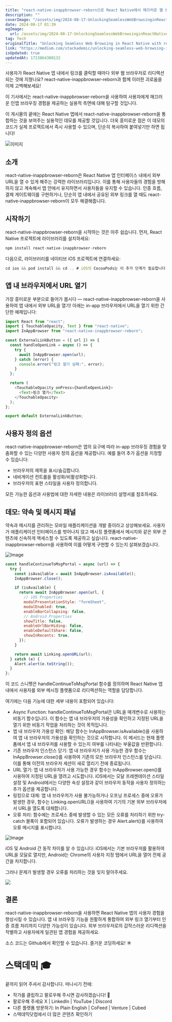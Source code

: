 ```yaml
---
title: "react-native-inappbrowser-reborn으로 React Native에서 매끄러운 웹 브라우징 구현 방법"
description: ""
coverImage: "/assets/img/2024-08-17-UnlockingSeamlessWebBrowsinginReactNativewithreact-native-inappbrowser-reborn_0.png"
date: 2024-08-17 01:39
ogImage:
  url: /assets/img/2024-08-17-UnlockingSeamlessWebBrowsinginReactNativewithreact-native-inappbrowser-reborn_0.png
tag: Tech
originalTitle: "Unlocking Seamless Web Browsing in React Native with react-native-inappbrowser-reborn"
link: "https://medium.com/stackademic/unlocking-seamless-web-browsing-in-react-native-with-react-native-inappbrowser-reborn-7ea8c4381a49"
isUpdated: true
updatedAt: 1723864300132
---
```


사용자가 React Native 앱 내에서 링크를 클릭할 때마다 외부 웹 브라우저로 리디렉션되는 것에 지쳤나요? react-native-inappbrowser-reborn과 함께 이러한 괴로움을 이제 고백해보세요!

이 기사에서는 react-native-inappbrowser-reborn을 사용하여 사용자에게 매끄러운 인앱 브라우징 경험을 제공하는 실용적 측면에 대해 탐구할 것입니다.

이 게시물의 끝에는 React Native 앱에서 react-native-inappbrowser-reborn을 통합하는 것을 보여주는 실용적인 데모를 제공할 것입니다. 더욱 흥미로운 점은 이 데모의 코드가 실제 프로젝트에서 즉시 사용할 수 있으며, 단순히 복사하여 붙여넣기만 하면 됩니다!

![이미지](/assets/img/2024-08-17-UnlockingSeamlessWebBrowsinginReactNativewithreact-native-inappbrowser-reborn_0.png)

<!-- seedividend - 사각형 -->

<ins class="adsbygoogle"
     style="display:block"
     data-ad-client="ca-pub-4877378276818686"
     data-ad-slot="1898504329"
     data-ad-format="auto"
     data-full-width-responsive="true"></ins>

<script>
     (adsbygoogle = window.adsbygoogle || []).push({});
</script>

## 소개

react-native-inappbrowser-reborn은 React Native 앱 인터페이스 내에서 외부 URL을 열 수 있게 해주는 강력한 라이브러리입니다. 이를 통해 사용자들의 경험을 방해하지 않고 계속해서 앱 안에서 유지하면서 사용자들을 유지할 수 있습니다. 인증 흐름, 결제 게이트웨이를 구현하거나, 단순히 앱 내에서 공유된 외부 링크를 열 때도 react-native-inappbrowser-reborn이 모두 해결해줍니다.

## 시작하기

react-native-inappbrowser-reborn을 시작하는 것은 아주 쉽습니다. 먼저, React Native 프로젝트에 라이브러리를 설치하세요:

<!-- seedividend - 사각형 -->

<ins class="adsbygoogle"
     style="display:block"
     data-ad-client="ca-pub-4877378276818686"
     data-ad-slot="1898504329"
     data-ad-format="auto"
     data-full-width-responsive="true"></ins>

<script>
     (adsbygoogle = window.adsbygoogle || []).push({});
</script>

```js
npm install react-native-inappbrowser-reborn
```

다음으로, 라이브러리를 네이티브 iOS 프로젝트에 연결하세요:

```js
cd ios && pod install && cd .. # iOS의 CocoaPods는 이 추가 단계가 필요합니다
```

## 앱 내 브라우저에서 URL 열기

<!-- seedividend - 사각형 -->

<ins class="adsbygoogle"
     style="display:block"
     data-ad-client="ca-pub-4877378276818686"
     data-ad-slot="1898504329"
     data-ad-format="auto"
     data-full-width-responsive="true"></ins>

<script>
     (adsbygoogle = window.adsbygoogle || []).push({});
</script>

가장 흥미로운 부분으로 들어가 봅시다 — react-native-inappbrowser-reborn을 사용하여 앱 내에서 외부 URL을 열기! 아래는 in-app 브라우저에서 URL을 열기 위한 간단한 예제입니다:

```js
import React from "react";
import { TouchableOpacity, Text } from "react-native";
import InAppBrowser from "react-native-inappbrowser-reborn";

const ExternalLinkButton = ({ url }) => {
  const handleOpenLink = async () => {
    try {
      await InAppBrowser.open(url);
    } catch (error) {
      console.error("링크 열기 실패:", error);
    }
  };

  return (
    <TouchableOpacity onPress={handleOpenLink}>
      <Text>링크 열기</Text>
    </TouchableOpacity>
  );
};

export default ExternalLinkButton;
```

## 사용자 정의 옵션

react-native-inappbrowser-reborn은 앱의 요구에 따라 in-app 브라우징 경험을 맞춤화할 수 있는 다양한 사용자 정의 옵션을 제공합니다. 예를 들어 추가 옵션을 지정할 수 있습니다:

<!-- seedividend - 사각형 -->

<ins class="adsbygoogle"
     style="display:block"
     data-ad-client="ca-pub-4877378276818686"
     data-ad-slot="1898504329"
     data-ad-format="auto"
     data-full-width-responsive="true"></ins>

<script>
     (adsbygoogle = window.adsbygoogle || []).push({});
</script>

- 브라우저의 제목을 표시/숨김합니다.
- 네비게이션 컨트롤을 활성화/비활성화합니다.
- 브라우저의 표현 스타일을 사용자 정의합니다.

모든 가능한 옵션과 사용법에 대한 자세한 내용은 라이브러리 설명서를 참조하세요.

## 데모: 약속 및 메시지 패널

약속과 메시지를 관리하는 모바일 애플리케이션을 개발 중이라고 상상해보세요. 사용자가 애플리케이션 인터페이스를 벗어나지 않고 메시징 플랫폼에서 메시지와 같은 외부 콘텐츠에 신속하게 액세스할 수 있도록 제공하고 싶습니다. react-native-inappbrowser-reborn을 사용하여 이를 어떻게 구현할 수 있는지 살펴보겠습니다.

<!-- seedividend - 사각형 -->

<ins class="adsbygoogle"
     style="display:block"
     data-ad-client="ca-pub-4877378276818686"
     data-ad-slot="1898504329"
     data-ad-format="auto"
     data-full-width-responsive="true"></ins>

<script>
     (adsbygoogle = window.adsbygoogle || []).push({});
</script>

![Image](https://miro.medium.com/v2/resize:fit:616/1*8rq4m8hcfPQaf0rRftTtYQ.gif)

```js
const handleContinueToMsgPortal = async (url) => {
  try {
    const isAvailable = await InAppBrowser.isAvailable();
    InAppBrowser.close();

    if (isAvailable) {
      return await InAppBrowser.open(url, {
        // iOS Properties
        modalPresentationStyle: "formSheet",
        modalEnabled: true,
        enableBarCollapsing: false,
        // Android Properties
        showTitle: false,
        enableUrlBarHiding: false,
        enableDefaultShare: false,
        showInRecents: true,
      });
    }

    return await Linking.openURL(url);
  } catch (e) {
    Alert.alert(e.toString());
  }
};
```

이 코드 스니펫은 handleContinueToMsgPortal 함수를 정의하며 React Native 앱 내에서 사용자를 외부 메시징 플랫폼으로 리디렉션하는 역할을 담당합니다.

여기에는 다음 기능에 대한 세부 내용이 포함되어 있습니다:

<!-- seedividend - 사각형 -->

<ins class="adsbygoogle"
     style="display:block"
     data-ad-client="ca-pub-4877378276818686"
     data-ad-slot="1898504329"
     data-ad-format="auto"
     data-full-width-responsive="true"></ins>

<script>
     (adsbygoogle = window.adsbygoogle || []).push({});
</script>

- Async Function: handleContinueToMsgPortal은 URL을 매개변수로 사용하는 비동기 함수입니다. 이 함수는 앱 내 브라우저의 가용성을 확인하고 지정된 URL을 열기 위한 비동기 작업을 처리하는 것이 목적입니다.
- 앱 내 브라우저 가용성 확인: 해당 함수는 InAppBrowser.isAvailable()을 사용하여 앱 내 브라우저의 가용성을 확인하는 것으로 시작합니다. 이 메서드는 현재 플랫폼에서 앱 내 브라우저를 사용할 수 있는지 여부를 나타내는 부울값을 반환합니다.
- 기존 브라우저 인스턴스 닫기: 앱 내 브라우저가 사용 가능한 경우 함수는 InAppBrowser.close()를 사용하여 기존의 모든 브라우저 인스턴스를 닫습니다. 이를 통해 이전의 브라우저 세션이 새로 열리기 전에 종료됩니다.
- URL 열기: 앱 내 브라우저가 사용 가능한 경우 함수는 InAppBrowser.open()를 사용하여 지정된 URL을 열려고 시도합니다. iOS에서는 모달 프레젠테이션 스타일 설정 및 Android에서는 다양한 속성 설정과 같이 브라우저 동작을 사용자 정의하는 추가 옵션을 제공합니다.
- 링킹으로 대체: 앱 내 브라우저가 사용 불가능하거나 오프닝 프로세스 중에 오류가 발생한 경우, 함수는 Linking.openURL()을 사용하여 기기의 기본 외부 브라우저에서 URL을 열도록 대체합니다.
- 오류 처리: 함수에는 프로세스 중에 발생할 수 있는 모든 오류를 처리하기 위한 try-catch 블록이 포함되어 있습니다. 오류가 발생하는 경우 Alert.alert()를 사용하여 오류 메시지를 표시합니다.

![Image](https://miro.medium.com/v2/resize:fit:592/1*hjYVhtRAnkrQilqqDytROQ.gif)

iOS 및 Android 간 동작 차이를 알 수 있습니다: iOS에서는 기본 브라우저를 활용하여 URL을 모달로 열지만, Android는 Chrome의 사용자 지정 탭에서 URL을 열어 전체 공간을 차지합니다.

그러나 문제가 발생할 경우 오류를 처리하는 것을 잊지 말아주세요.

<!-- seedividend - 사각형 -->

<ins class="adsbygoogle"
     style="display:block"
     data-ad-client="ca-pub-4877378276818686"
     data-ad-slot="1898504329"
     data-ad-format="auto"
     data-full-width-responsive="true"></ins>

<script>
     (adsbygoogle = window.adsbygoogle || []).push({});
</script>

<img src="https://miro.medium.com/v2/resize:fit:616/1*7yw_Hq1x1l5nCojM7YBNaA.gif" />

## 결론

react-native-inappbrowser-reborn을 사용하면 React Native 앱의 사용자 경험을 향상시킬 수 있습니다. 앱 내 브라우징 기능을 원활하게 통합하여 외부 링크 열기부터 인증 흐름 처리까지 다양한 가능성이 있습니다. 외부 브라우저로의 갑작스러운 리디렉션을 작별하고 사용자에게 일관된 앱 경험을 제공하세요.

소스 코드는 Github에서 확인할 수 있습니다. 즐거운 코딩하세요! ☀️

<!-- seedividend - 사각형 -->

<ins class="adsbygoogle"
     style="display:block"
     data-ad-client="ca-pub-4877378276818686"
     data-ad-slot="1898504329"
     data-ad-format="auto"
     data-full-width-responsive="true"></ins>

<script>
     (adsbygoogle = window.adsbygoogle || []).push({});
</script>

# 스택데믹 🎓

끝까지 읽어 주셔서 감사합니다. 떠나시기 전에:

- 작가를 클립하고 팔로우해 주시면 감사하겠습니다! 👏
- 팔로우해 주세요 X | LinkedIn | YouTube | Discord
- 다른 플랫폼 방문하기: In Plain English | CoFeed | Venture | Cubed
- 스택데믹닷컴에서 더 많은 콘텐츠 확인하기

